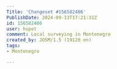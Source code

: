 ```yaml
---
Title: 'Changeset #156582486'
PublishDate: 2024-09-13T17:21:31Z
id: 156582486
user: hopet
comment: Local surveying in Montenegro
created_by: JOSM/1.5 (19128 en)
tags:
- Montenegro

---
```

